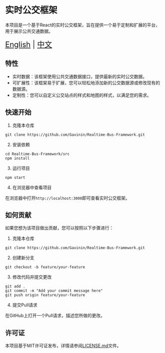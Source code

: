# 实时公交框架

本项目是一个基于React的实时公交框架，旨在提供一个易于定制和扩展的平台，用于展示公共交通数据。

<div style="font-size: 1.5rem;">
  <a href="./README.md">English</a> | <a href="./README_ZH.md">中文</a>
</div>

## 特性

- 实时数据：该框架使用公共交通数据接口，提供最新的实时公交数据。
- 可扩展性：该框架易于扩展，您可以轻松地添加新的公交数据源或修改现有的数据源。
- 定制性：您可以自定义公交站点的样式和地图的样式，以满足您的需求。

## 快速开始

1. 克隆本仓库
```shell
git clone https://github.com/Gavinin/Realtime-Bus-Framework.git
```
2. 安装依赖
```shell
cd Realtime-Bus-Framework/src
npm install
```
3. 运行项目
```shell
npm start
```
4. 在浏览器中查看项目

在浏览器中打开`http://localhost:3000`即可查看实时公交框架。

## 如何贡献

如果您想为该项目做出贡献，您可以按照以下步骤进行：

1. 克隆本仓库
```shell
git clone https://github.com/Gavinin/Realtime-Bus-Framework.git
```
2. 创建新分支
```shell
git checkout -b feature/your-feature
```
3. 修改代码并提交更改
```shell
git add .
git commit -m "Add your commit message here"
git push origin feature/your-feature
```
4. 提交Pull请求

在GitHub上打开一个Pull请求，描述您所做的更改。


## 许可证

本项目基于MIT许可证发布，详情请参阅[LICENSE.md](LICENSE.md)文件。

